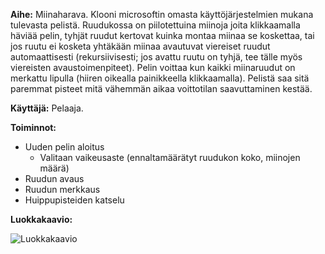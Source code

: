 **Aihe:**
Miinaharava. Klooni microsoftin omasta käyttöjärjestelmien mukana tulevasta pelistä. Ruudukossa on piilotettuina miinoja joita klikkaamalla häviää pelin, tyhjät ruudut kertovat kuinka montaa miinaa se koskettaa, tai jos ruutu ei kosketa yhtäkään miinaa avautuvat viereiset ruudut automaattisesti (rekursiivisesti; jos avattu ruutu on tyhjä, tee tälle myös viereisten avaustoimenpiteet). Pelin voittaa kun kaikki miinaruudut on merkattu lipulla (hiiren oikealla painikkeella klikkaamalla). Pelistä saa sitä paremmat pisteet mitä vähemmän aikaa voittotilan saavuttaminen kestää.

**Käyttäjä:**
Pelaaja.

**Toiminnot:**
- Uuden pelin aloitus
  - Valitaan vaikeusaste (ennaltamäärätyt ruudukon koko, miinojen määrä)
- Ruudun avaus
- Ruudun merkkaus
- Huippupisteiden katselu

**Luokkakaavio:**


![Luokkakaavio](https://github.com/ahv/MineSweeper/blob/master/dokumentaatio/MineSweeperClassDiagram.png)
